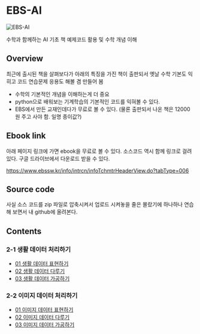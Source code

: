 # EBS-AI

![EBS-AI](https://image.aladin.co.kr/product/25097/4/cover500/8954754074_1.jpg)

수학과 함께하는 AI 기초 책 예제코드 활용 및 수학 개념 이해

## Overview

최근에 출시된 책을 살펴보다가 아래의 특징을 가진 책이 출판되서 옛날 수학 기본도 익히고 코드 연습문제 응용도 해볼 겸 만들어 봄

- 수학의 기본적인 개념을 이해하는게 더 중요
- python으로 배워보는 기계학습의 기본적인 코드를 익혀볼 수 있다.
- EBS에서 만든 교재인데다가 무료로 볼 수 있다. (물론 출판되서 나온 책은 12000원 주고 사야 함. 일명 종이값?)

## Ebook link

아래 페이지 링크에 가면 ebook을 무료로 볼 수 있다.
소스코드 역시 함께 링크로 걸려 있다. 구글 드라이브에서 다운로드 받을 수 있다.

https://www.ebssw.kr/info/intrcn/infoTchmtrHeaderView.do?tabType=006

## Source code

사실 소스 코드를 zip 파일로 압축시켜서 업로드 시켜놓을 줄은 몰랐기에 하나하나 연습해 보면서
내 github에 올려본다.

## Contents

### 2-1 생활 데이터 처리하기

- [01 생활 데이터 표현하기](chapter2/1_life_data/1_presentation_life_data)
- [02 생활 데이터 다루기](chapter2/1_life_data/2_handling_life_data)
- [03 생활 데이터 가공하기](chapter2/1_life_data/3_processing_life_data)

### 2-2 이미지 데이터 처리하기

- [01 이미지 데이터 표현하기](chapter2/2_process_image_data/1_presentation_image_data)
- [02 이미지 데이터 다루기](chapter2/2_process_image_data/2_handling_image_data)
- [03 이미지 데이터 가공하기](chapter2/2_process_image_data/3_processing_image_data)
